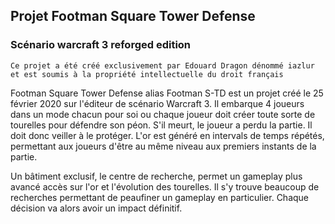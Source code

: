## Projet Footman Square Tower Defense
### Scénario warcraft 3 reforged edition

`
Ce projet a été créé exclusivement par Edouard Dragon dénommé iazlur et est soumis à la propriété intellectuelle du droit français
`

Footman Square Tower Defense alias Footman S-TD est un projet créé le 25 février 2020 sur l'éditeur de scénario Warcraft 3. Il embarque 4 joueurs dans un mode chacun pour soi ou chaque joueur doit créer toute sorte de tourelles pour défendre son péon. S'il meurt, le joueur a perdu la partie. Il doit donc veiller à le protéger. L'or est généré en intervals de temps répétés, permettant aux joueurs d'être au même niveau aux premiers instants de la partie.

Un bâtiment exclusif, le centre de recherche, permet un gameplay plus avancé accès sur l'or et l'évolution des tourelles. Il s'y trouve beaucoup de recherches permettant de peaufiner un gameplay en particulier. Chaque décision va alors avoir un impact définitif.
